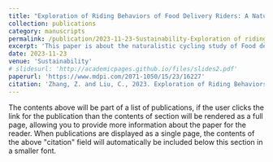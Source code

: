 ```yaml
---
title: "Exploration of Riding Behaviors of Food Delivery Riders: A Naturalistic Cycling Study in Changsha, China"
collection: publications
category: manuscripts
permalink: /publication/2023-11-23-Sustainability-Exploration of riding behaviors of food delivery riders
excerpt: 'This paper is about the naturalistic cycling study of Food delivery riders.'
date: 2023-11-23
venue: 'Sustainability'
# slidesurl: 'http://academicpages.github.io/files/slides2.pdf'
paperurl: 'https://www.mdpi.com/2071-1050/15/23/16227'
citation: 'Zhang, Z. and Liu, C., 2023. Exploration of Riding Behaviors of Food Delivery Riders: A Naturalistic Cycling Study in Changsha, China. Sustainability, 15(23), p.16227.'
---
```


The contents above will be part of a list of publications, if the user clicks the link for the publication than the contents of section will be rendered as a full page, allowing you to provide more information about the paper for the reader. When publications are displayed as a single page, the contents of the above "citation" field will automatically be included below this section in a smaller font.